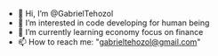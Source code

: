 - 👋 Hi, I’m @GabrielTehozol
- 👀 I’m interested in code developing for human being
- 🌱 I’m currently learning economy focus on finance
- 📫 How to reach me: "gabrieltehozol@gmail.com"

<!---
GabrielTehozol/GabrielTehozol is a ✨ special ✨ repository because its `README.md` (this file) appears on your GitHub profile.
You can click the Preview link to take a look at your changes.
- 💞️ I’m looking to collaborate on 
--->
